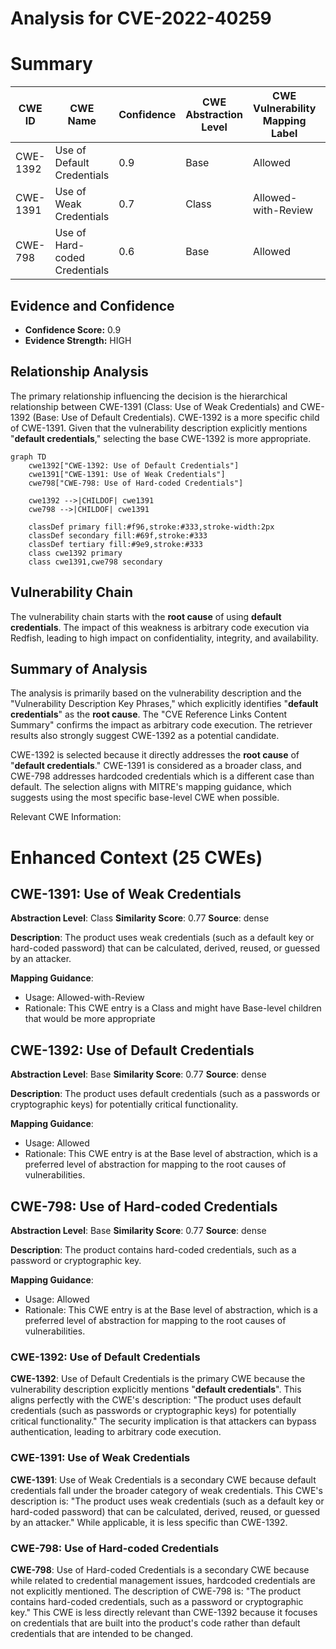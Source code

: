 # Analysis for CVE-2022-40259

# Summary
| CWE ID    | CWE Name                       | Confidence | CWE Abstraction Level | CWE Vulnerability Mapping Label | CWE-Vulnerability Mapping Notes |
| --------- | ------------------------------ | ---------- | --------------------- | ------------------------------- | ----------------------------- |
| CWE-1392  | Use of Default Credentials     | 0.9        | Base                  | Allowed                         | Primary CWE                   |
| CWE-1391  | Use of Weak Credentials        | 0.7        | Class                 | Allowed-with-Review           | Secondary Candidate           |
| CWE-798   | Use of Hard-coded Credentials  | 0.6        | Base                  | Allowed                         | Secondary Candidate           |

## Evidence and Confidence

*   **Confidence Score:** 0.9
*   **Evidence Strength:** HIGH

## Relationship Analysis
The primary relationship influencing the decision is the hierarchical relationship between CWE-1391 (Class: Use of Weak Credentials) and CWE-1392 (Base: Use of Default Credentials). CWE-1392 is a more specific child of CWE-1391. Given that the vulnerability description explicitly mentions "**default credentials**," selecting the base CWE-1392 is more appropriate.

```mermaid
graph TD
    cwe1392["CWE-1392: Use of Default Credentials"]
    cwe1391["CWE-1391: Use of Weak Credentials"]
    cwe798["CWE-798: Use of Hard-coded Credentials"]

    cwe1392 -->|CHILDOF| cwe1391
    cwe798 -->|CHILDOF| cwe1391

    classDef primary fill:#f96,stroke:#333,stroke-width:2px
    classDef secondary fill:#69f,stroke:#333
    classDef tertiary fill:#9e9,stroke:#333
    class cwe1392 primary
    class cwe1391,cwe798 secondary
```

## Vulnerability Chain
The vulnerability chain starts with the **root cause** of using **default credentials**. The impact of this weakness is arbitrary code execution via Redfish, leading to high impact on confidentiality, integrity, and availability.

## Summary of Analysis
The analysis is primarily based on the vulnerability description and the "Vulnerability Description Key Phrases," which explicitly identifies "**default credentials**" as the **root cause**. The "CVE Reference Links Content Summary" confirms the impact as arbitrary code execution. The retriever results also strongly suggest CWE-1392 as a potential candidate.

CWE-1392 is selected because it directly addresses the **root cause** of "**default credentials**." CWE-1391 is considered as a broader class, and CWE-798 addresses hardcoded credentials which is a different case than default. The selection aligns with MITRE's mapping guidance, which suggests using the most specific base-level CWE when possible.

Relevant CWE Information:

# Enhanced Context (25 CWEs)

## CWE-1391: Use of Weak Credentials
**Abstraction Level**: Class
**Similarity Score**: 0.77
**Source**: dense

**Description**:
The product uses weak credentials (such as a default key or hard-coded password) that can be calculated, derived, reused, or guessed by an attacker.

**Mapping Guidance**:
- Usage: Allowed-with-Review
- Rationale: This CWE entry is a Class and might have Base-level children that would be more appropriate

## CWE-1392: Use of Default Credentials
**Abstraction Level**: Base
**Similarity Score**: 0.77
**Source**: dense

**Description**:
The product uses default credentials (such as a passwords or cryptographic keys) for potentially critical functionality.

**Mapping Guidance**:
- Usage: Allowed
- Rationale: This CWE entry is at the Base level of abstraction, which is a preferred level of abstraction for mapping to the root causes of vulnerabilities.

## CWE-798: Use of Hard-coded Credentials
**Abstraction Level**: Base
**Similarity Score**: 0.77
**Source**: dense

**Description**:
The product contains hard-coded credentials, such as a password or cryptographic key.

**Mapping Guidance**:
- Usage: Allowed
- Rationale: This CWE entry is at the Base level of abstraction, which is a preferred level of abstraction for mapping to the root causes of vulnerabilities.

### CWE-1392: Use of Default Credentials
**CWE-1392**: Use of Default Credentials is the primary CWE because the vulnerability description explicitly mentions "**default credentials**". This aligns perfectly with the CWE's description: "The product uses default credentials (such as passwords or cryptographic keys) for potentially critical functionality." The security implication is that attackers can bypass authentication, leading to arbitrary code execution.
### CWE-1391: Use of Weak Credentials
**CWE-1391**: Use of Weak Credentials is a secondary CWE because default credentials fall under the broader category of weak credentials. This CWE's description is: "The product uses weak credentials (such as a default key or hard-coded password) that can be calculated, derived, reused, or guessed by an attacker." While applicable, it is less specific than CWE-1392.
### CWE-798: Use of Hard-coded Credentials
**CWE-798**: Use of Hard-coded Credentials is a secondary CWE because while related to credential management issues, hardcoded credentials are not explicitly mentioned. The description of CWE-798 is: "The product contains hard-coded credentials, such as a password or cryptographic key." This CWE is less directly relevant than CWE-1392 because it focuses on credentials that are built into the product's code rather than default credentials that are intended to be changed.